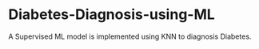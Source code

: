 # Diabetes-Diagnosis-using-ML
A Supervised ML model is implemented using KNN to diagnosis Diabetes. 
